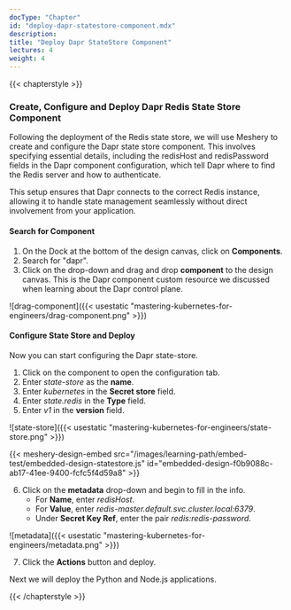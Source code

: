 ```yaml
---
docType: "Chapter"
id: "deploy-dapr-statestore-component.mdx"
description: 
title: "Deploy Dapr StateStore Component"
lectures: 4
weight: 4
---
```

{{< chapterstyle >}}

### **Create, Configure and Deploy Dapr Redis State Store Component**

Following the deployment of the Redis state store, we will use Meshery to create and configure the Dapr state store component. This involves specifying essential details, including the redisHost and redisPassword fields in the Dapr component configuration, which tell Dapr where to find the Redis server and how to authenticate.

This setup ensures that Dapr connects to the correct Redis instance, allowing it to handle state management seamlessly without direct involvement from your application.

#### **Search for Component**

1. On the Dock at the bottom of the design canvas, click on **Components**.
2. Search for "dapr".
3. Click on the drop-down and drag and drop **component** to the design canvas. This is the Dapr component custom resource we discussed when learning about the Dapr control plane.

![drag-component]({{< usestatic "mastering-kubernetes-for-engineers/drag-component.png" >}})

#### **Configure State Store and Deploy**

Now you can start configuring the Dapr state-store.

1. Click on the component to open the configuration tab.
2. Enter _state-store_ as the **name**.
3. Enter _kubernetes_ in the **Secret store** field.
4. Enter _state.redis_ in the **Type** field.
5. Enter _v1_ in the **version** field.

![state-store]({{< usestatic "mastering-kubernetes-for-engineers/state-store.png" >}})

{{< meshery-design-embed src="/images/learning-path/embed-test/embedded-design-statestore.js" id="embedded-design-f0b9088c-ab17-41ee-9400-fcfc5f4d59a8" >}}

6. Click on the **metadata** drop-down and begin to fill in the info.
   - For **Name**, enter _redisHost_.
   - For **Value**, enter _redis-master.default.svc.cluster.local:6379_.
   - Under **Secret Key Ref**, enter the pair _redis:redis-password_.

![metadata]({{< usestatic "mastering-kubernetes-for-engineers/metadata.png" >}})

7. Click the **Actions** button and deploy.

Next we will deploy the Python and Node.js applications.

{{< /chapterstyle >}}
